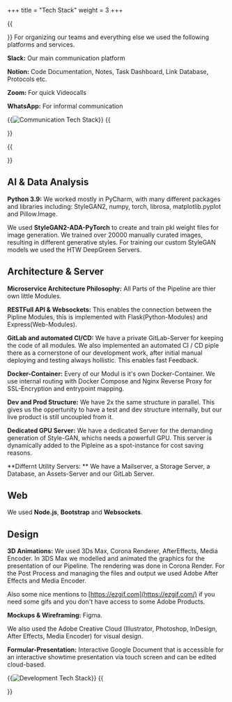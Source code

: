 +++
title = "Tech Stack"
weight = 3
+++

{{<section title="Organisation and Communication">}}
For organizing our teams and everything else we used the following platforms and services.

**Slack:** Our main communication platform

**Notion:** Code Documentation, Notes, Task Dashboard, Link Database, Protocols etc.

**Zoom:** For quick Videocalls

**WhatsApp:** For informal communication

{{<image src="img-techstack-com.png" alt="Communication Tech Stack" caption="Communication Tech Stack">}}
{{</section>}}

{{<section title="Development">}}
## AI & Data Analysis
**Python 3.9:** We worked mostly in PyCharm, with many different packages and libraries including: StyleGAN2, numpy, torch, librosa, matplotlib.pyplot and Pillow.Image.

We used **StyleGAN2-ADA-PyTorch** to create and train pkl weight files for image generation.
We trained over 20000 manually curated images, resulting in different generative styles.
For training our custom StyleGAN models we used the HTW DeepGreen Servers.

## Architecture & Server

**Microservice Architecture Philosophy:** All Parts of the Pipeline are thier own little Modules.

**RESTFull API & Websockets:** This enables the connection between the Pipline Modules, this is implemented with Flask(Python-Modules) and Express(Web-Modules).

**GitLab and automated CI/CD:** We have a private GitLab-Server for keeping the code of all modules. We also implemented an automated CI / CD piple there as a cornerstone of our development work, after initial manual deploying and testing always hollistic. This enables fast Feedback.

**Docker-Container:** Every of our Modul is it's own Docker-Container. We use internal routing with Docker Compose and Nginx Reverse Proxy for SSL-Encryption and entrypoint mapping.

**Dev and Prod Structure:** We have 2x the same structure in parallel. This gives us the oppertunity to have a test and dev structure internally, but our live product is still uncoupled from it.

**Dedicated GPU Server:**
We have a dedicated Server for the demanding generation of Style-GAN, whichs needs a powerfull GPU. This server is dynamically added to the Pipleine as a spot-instance for cost saving reasons.

**Differnt Utility Servers: ** We have a Mailserver, a Storage Server, a Database, an Assets-Server and our GitLab Server.

## Web
We used **Node.js**, **Bootstrap** and **Websockets**.

## Design
**3D Animations:** We used 3Ds Max, Corona Renderer, AfterEffects, Media Encoder. 
In 3DS Max we modelled and animated the graphics for the presentation of our Pipeline. The rendering was done in Corona Render. For the Post Process and managing the files and output we used Adobe After Effects and Media Encoder.

Also some nice mentions to [https://ezgif.com](https://ezgif.com/) if you need some gifs and you don't have access to some Adobe Products.

**Mockups & Wireframing:** Figma. 

We also used the Adobe Creative Cloud (Illustrator, Photoshop, InDesign, After Effects, Media Encoder) for visual design.

**Formular-Presentation:** Interactive Google Document that is accessible for an interactive showtime presentation via touch screen and can be edited cloud-based.

{{<image src="img-techstack-dev.png" alt="Development Tech Stack" caption="Development Tech Stack">}}
{{</section>}}



